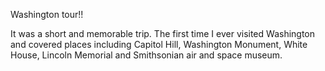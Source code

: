 Washington tour!!
<!--more-->
It was a short and memorable trip. The first time I ever visited Washington and covered places including Capitol Hill, Washington Monument, White House,
Lincoln Memorial and Smithsonian air and space museum. 